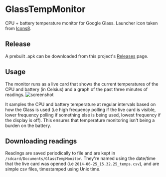# GlassTempMonitor

CPU + battery temperature monitor for Google Glass.
Launcher icon taken from [Icons8](http://icons8.com/icons/#!/3907/temperature).

## Release

A prebuilt .apk can be downloaded from this project's [Releases](https://github.com/ConceptSafetySystems/GlassTempMonitor/releases) page.

## Usage

The monitor runs as a live card that shows the current temperatures of the CPU
and battery (in Celsius) and a graph of the past three minutes of readings.
![screenshot](https://cloud.githubusercontent.com/assets/1751643/3382449/492dce5e-fc39-11e3-80df-95152bdf76f5.png)

It samples the CPU and battery temperature at regular intervals based on how the Glass is used
(i.e high frequency polling if the live card is visible, lower frequency polling if something else
is being used, lowest frequency if the display is off). This ensures that temperature monitoring
isn't being a burden on the battery.

## Downloading readings

Readings are saved periodically to file and are kept in `/sdcard/Documents/GlassTempMonitor`.
They're named using the date/time that the live card was opened (i.e `2014-06-25_15.32.25_temps.csv`),
and are simple csv files, timestamped using Unix time.